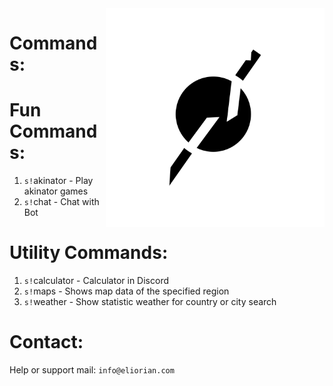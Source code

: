 <img align="right" alt="Eliorian" width="350" src="./data/logo/logo.png">

# Commands:

# Fun Commands:
1. `s!`akinator - Play akinator games
2. `s!`chat - Chat with Bot

# Utility Commands:
1. `s!`calculator - Calculator in Discord
2. `s!`maps - Shows map data of the specified region
3. `s!`weather - Show statistic weather for country or city search

# Contact:
Help or support mail: `info@eliorian.com`
